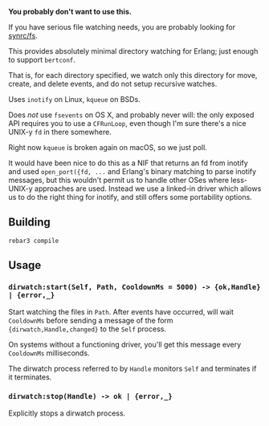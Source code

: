 
**You probably don't want to use this.**

If you have serious file watching needs, you are probably looking for
[synrc/fs](https://github.com/synrc/fs).

This provides absolutely minimal directory watching for Erlang; just
enough to support `bertconf`.

That is, for each directory specified, we watch only this directory
for move, create, and delete events, and do not setup recursive
watches.

Uses `inotify` on Linux, `kqueue` on BSDs.

Does _not_ use `fsevents` on OS X, and probably never will: the only
exposed API requires you to use a `CFRunLoop`, even though I'm sure
there's a nice UNIX-y `fd` in there somewhere.

Right now `kqueue` is broken again on macOS, so we just poll.

It would have been nice to do this as a NIF that returns an fd from
inotify and used `open_port({fd, ...` and Erlang's binary matching to
parse inotify messages, but this wouldn't permit us to handle other
OSes where less-UNIX-y approaches are used.  Instead we use a
linked-in driver which allows us to do the right thing for inotify,
and still offers some portability options.

## Building

```
rebar3 compile
```

## Usage

### `dirwatch:start(Self, Path, CooldownMs = 5000) -> {ok,Handle} | {error,_}`

Start watching the files in `Path`.  After events have occurred, will
wait `CooldownMs` before sending a message of the form
`{dirwatch,Handle,changed}` to the `Self` process.

On systems without a functioning driver, you'll get this message every
`CooldownMs` milliseconds.

The dirwatch process referred to by `Handle` monitors `Self` and
terminates if it terminates.

### `dirwatch:stop(Handle) -> ok | {error,_}`

Explicitly stops a dirwatch process.
